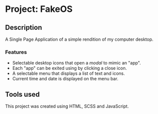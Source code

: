 # Project: FakeOS

## Description

A Single Page Application of a simple rendition of my computer desktop.

### Features

- Selectable desktop icons that open a _modal_ to mimic an "app".
- Each "app" can be exited using by clicking a close icon.
- A selectable menu that displays a list of text and icons.
- Current time and date is displayed on the menu bar.

## Tools used

This project was created using HTML, SCSS and JavaScript.
